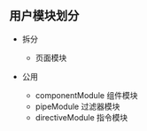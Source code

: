 ## 用户模块划分

- 拆分
  - 页面模块
  
- 公用
  - componentModule 组件模块
  - pipeModule 过滤器模块
  - directiveModule 指令模块
 

